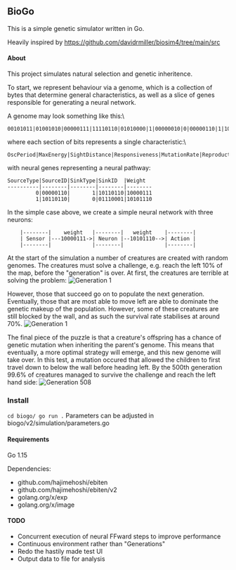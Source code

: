 ## BioGo

This is a simple genetic simulator written in Go.

Heavily inspired by https://github.com/davidrmiller/biosim4/tree/main/src

#### About

This project simulates natural selection and genetic inheritence. 

To start, we represent behaviour via a genome, which is a collection of bytes that determine general characteristics, as well as a slice of genes responsible for generating a neural network.

A genome may look something like this:\

```
00101011|01001010|00000111|11110110|01010000|1|00000010|0|00000110|1|10110110|10000111|1|10110110|0|01110001|10101110
```
where each section of bits represents a single characteristic:\
```
OscPeriod|MaxEnergy|SightDistance|Responsiveness|MutationRate|ReproductionType|NeuronCount|BrainLength|...NeuralGenes
```
with neural genes representing a neural pathway:
```
SourceType|SourceID|SinkType|SinkID  |Weight
----------|--------|--------|--------|--------
         0|00000110|       1|10110110|10000111
         1|10110110|       0|01110001|10101110
```

In the simple case above, we create a simple neural network with three neurons:
```
    |--------|    weight   |--------|   weight    |--------|
    | Sensor |---10000111->| Neuron |--10101110-->| Action |
    |--------|             |--------|             |--------|
```

At the start of the simulation a number of creatures are created with random genomes. The creatures must solve a challenge, e.g. reach the left 10% of the map, before the "generation" is over. 
At first, the creatures are terrible at solving the problem:
![Generation 1](./images/generation-1.gif)

However, those that succeed go on to populate the next generation. Eventually, those that are most able to move left are able to dominate the genetic makeup of the population. However, some of these creatures are still blocked by the wall, and as such the survival rate stabilises at around 70%.
![Generation 1](./images/generation-51.gif)

The final piece of the puzzle is that a creature's offspring has a chance of genetic mutation when inheriting the parent's genome. This means that eventually, a more optimal strategy will emerge, and this new genome will take over. In this test, a mutation occured that allowed the children to first travel down to below the wall before heading left.
By the 500th generation 99.6% of creatures managed to survive the challenge and reach the left hand side:
![Generation 508](./images/generation-508.gif)

### Install
`
cd biogo/
go run .
`
Parameters can be adjusted in biogo/v2/simulation/parameters.go
#### Requirements
Go 1.15

Dependencies:
- github.com/hajimehoshi/ebiten
- github.com/hajimehoshi/ebiten/v2
- golang.org/x/exp
- golang.org/x/image


#### TODO
- Concurrent execution of neural FFward steps to improve performance
- Continuous environment rather than "Generations"
- Redo the hastily made test UI
- Output data to file for analysis